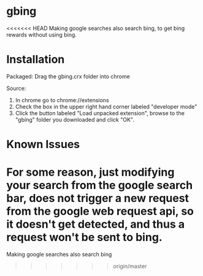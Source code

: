 # gbing
<<<<<<< HEAD
Making google searches also search bing, to get bing rewards without using bing.

# Installation
Packaged:
  Drag the gbing.crx folder into chrome

Source:
1. In chrome go to chrome://extensions
2. Check the box in the upper right hand corner labeled "developer mode"
3. Click the button labeled "Load unpacked extension", browse to the "gbing"
  folder you downloaded and click "OK".

# Known Issues
For some reason, just modifying your search from the google search bar, does
not trigger a new request from the google web request api, so it doesn't get
detected, and thus a request won't be sent to bing.
=======
Making google searches also search bing
>>>>>>> origin/master
